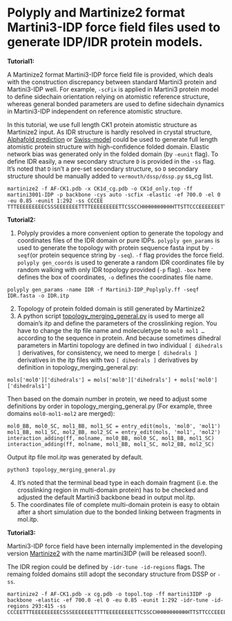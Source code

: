 # Polyply and Martinize2 format Martini3-IDP force field files used to generate IDP/IDR protein models.


**Tutorial1:**

A Martinize2 format Martini3-IDP force field file is provided, which deals with the construction discrepancy between standard Martini3 protein and Martini3-IDP well. For example, `-scFix` is applied in Martini3 protein model to define sidechain orientation relying on atomistic reference structure, whereas general bonded parameters are used to define sidechain dynamics in Martini3-IDP independent on reference atomistic structure.

In this tutorial, we use full length CK1 protein atomistic structure as Martinize2 input. As IDR structure is hardly resolved in crystal structure, [Alphafold prediction](https://alphafold.ebi.ac.uk/) or [Swiss-model](https://swissmodel.expasy.org/) could be used to generate full length atomistic protein structure with high-confidence folded domain. Elastic network bias was generated only in the folded domain (by `-eunit` flag). To define IDR easily, a new secondary structure `D` is provided in the `-ss` flag. It’s noted that `D` isn’t a pre-set secondary structure, so `D` secondary structure should be manually added to `vermouth/dssp/dssp.py` ss_cg list.
```
martinize2 -f AF-CK1.pdb -x CK1d_cg.pdb -o CK1d_only.top -ff martini3001-IDP -p backbone -cys auto -scfix -elastic -ef 700.0 -el 0 -eu 0.85 -eunit 1:292 -ss CCCEE TTTEEEEEEEEECSSSEEEEEEETTTTEEEEEEEEETTCSSCCHHHHHHHHHHHTTSTTCCCEEEEEEETTEEEEEEECCCCBHHHHHHHTTTCCCHHHHHHHHHHHHHHHHHHHHTTEECCCCCGGGEEECCGGGTTCEEECCCTTCEECBCTTTCCBCCCCBSTTCCSCTTTCCHHHHTTBCCCHHHHHHHHHHHHHHHHHSSCTTSSCCCSSGGGHHHHHHHHHHHSCHHHHTTTSCHHHHHHHHHHHHSCSSCCCCHHHHHHHHHHHHHHTTCCCSCCCGGGCDDDDDDDDDDDDDDDDDDDDDDDDDDDDDDDDDDDDDDDDDDDDDDDDDDDDDDDDDDDDDDDDDDDDDDDDDDDDDDDDDDDDDDDDDDDDDDDDDDDDDDDDDDDDDDDDDDDDDDDDDDD
```


**Tutorial2:**

1. Polyply provides a more convenient option to generate the topology and coordinates files of the IDR domain or pure IDPs. 
`polyply gen_params` is used to generate the topology with protein sequence fasta input by `-seqf`(or protein sequence string by `-seq`). `-f` flag provides the force field. `polyply gen_coords` is used to generate a random IDR coordinates file by random walking with only IDR topology provided (`-p` flag). `-box` here defines the box of coordinates, `-o` defines the coordinates file name.
```
polyply gen_params -name IDR -f Martini3-IDP_Poplyply.ff -seqf IDR.fasta -o IDR.itp
```
2. Topology of protein folded domain is still generated by Martinize2 
3. A python script [topology_merging_general.py](https://github.com/Martini-Force-Field-Initiative/Martini3-IDP-parameters/blob/main/Scripts/topology_merging_general.py) is used to merge all domain’s itp and define the parameters of the crosslinking region. You have to change the itp file name and moleculetype to `mol0 mol1 …` according to the sequence in protein. And because sometimes dihedral parameters in Martini topology are defined in two individual `[ dihedrals ]` derivatives, for consistency, we need to merge `[ dihedrals ]` derivatives in the itp files with two `[ dihedrals ]` derivatives by definition in topology_merging_general.py:
```
mols['mol0']['dihedrals'] = mols['mol0']['dihedrals'] + mols['mol0']['dihedrals1']
```
Then based on the domain number in protein, we need to adjust some definitions by order in topology_merging_general.py (For example, three domains `mol0-mol1-mol2` are merged):
```
mol0_BB, mol0_SC, mol1_BB, mol1_SC = entry_edit(mols, 'mol0', 'mol1')
mol1_BB, mol1_SC, mol2_BB, mol2_SC = entry_edit(mols, 'mol1', 'mol2')
interaction_adding(ff, molname, mol0_BB, mol0_SC, mol1_BB, mol1_SC)
interaction_adding(ff, molname, mol1_BB, mol1_SC, mol2_BB, mol2_SC)
```
Output itp file mol.itp was generated by default. 
```
python3 topology_merging_general.py
```
4. It’s noted that the terminal bead type in each domain fragment (i.e. the crosslinking region in multi-domain protein) has to be checked and adjusted the default Martini3 backbone bead in output mol.itp.   
5. The coordinates file of complete multi-domain protein is easy to obtain after a short simulation due to the bonded linking between fragments in mol.itp.


**Tutorial3:**

Martini3-IDP force field have been internally implemented in the developing version [Martinize2](https://github.com/marrink-lab/vermouth-martinize) with the name martini3IDP (will be released soon!).

The IDR region could be defined by `-idr-tune -id-regions` flags. The remaing folded domains still adopt the secondary structure from DSSP or `-ss`.
```
martinize2 -f AF-CK1.pdb -x cg.pdb -o topol.top -ff martini3IDP -p backbone -elastic -ef 700.0 -el 0 -eu 0.85 -eunit 1:292 -idr-tune -id-regions 293:415 -ss CCCEETTTEEEEEEEEECSSSEEEEEEETTTTEEEEEEEEETTCSSCCHHHHHHHHHHHTTSTTCCCEEEEEEETTEEEEEEECCCCBHHHHHHHTTTCCCHHHHHHHHHHHHHHHHHHHHTTEECCCCCGGGEEECCGGGTTCEEECCCTTCEECBCTTTCCBCCCCBSTTCCSCTTTCCHHHHTTBCCCHHHHHHHHHHHHHHHHHSSCTTSSCCCSSGGGHHHHHHHHHHHSCHHHHTTTSCHHHHHHHHHHHHSCSSCCCCHHHHHHHHHHHHHHTTCCCSCCCGGGCCCCCCCCCCCCCCCCCCCCCCCCCCCCCCCCCCCCCCCCCCCCCCCCCCCCCCCCCCCCCCCCCCCCCCCCCCCCCCCCCCCCCCCCCCCCCCCCCCCCCCCCCCCCCCCCCCCCCCCCCCCC
```

